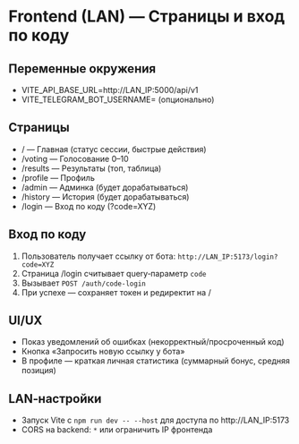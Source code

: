 # Frontend (LAN) — Страницы и вход по коду

## Переменные окружения
- VITE_API_BASE_URL=http://LAN_IP:5000/api/v1
- VITE_TELEGRAM_BOT_USERNAME= (опционально)

## Страницы
- /           — Главная (статус сессии, быстрые действия)
- /voting     — Голосование 0–10
- /results    — Результаты (топ, таблица)
- /profile    — Профиль
- /admin      — Админка (будет дорабатываться)
- /history    — История (будет дорабатываться)
- /login      — Вход по коду (?code=XYZ)

## Вход по коду
1) Пользователь получает ссылку от бота: `http://LAN_IP:5173/login?code=XYZ`
2) Страница /login считывает query‑параметр `code`
3) Вызывает `POST /auth/code-login`
4) При успехе — сохраняет токен и редиректит на /

## UI/UX
- Показ уведомлений об ошибках (некорректный/просроченный код)
- Кнопка «Запросить новую ссылку у бота»
- В профиле — краткая личная статистика (суммарный бонус, средняя позиция)

## LAN‑настройки
- Запуск Vite с `npm run dev -- --host` для доступа по http://LAN_IP:5173
- CORS на backend: `*` или ограничить IP фронтенда
